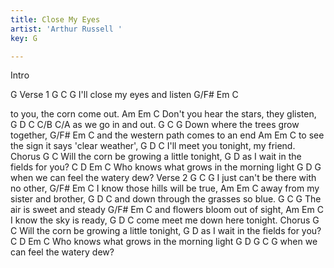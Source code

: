 ```yaml
---
title: Close My Eyes
artist: 'Arthur Russell '
key: G

---
```

Intro

G
Verse 1
G                      C  G
I'll close my eyes and listen
G/F# Em                 C

to   you, the corn come out.
          Am       Em               C
Don't you hear the stars, they glisten,
   G     D      C     C/B  C/A
as we go in and out.
G                            C  G
Down where the trees grow together,
G/F# Em                 C
and the western path comes to an end
           Am      Em              C
to see the sign it says 'clear weather',
     G          D         C
I'll meet you tonight, my friend.
Chorus
                 G                  C
Will the corn be growing a little tonight,
     G                      D
as I wait in the fields for you?
    C          D            Em      C
Who knows what grows in the morning light
            G        D      G
when we can feel the watery dew?
Verse 2
G                             C G
I just can't be there with no other,
G/F# Em                 C
I    know those hills will be true,
 Am          Em            C
away from my sister and brother,
    G                D          C
and down through the grasses so blue.
G                    C   G
The air is sweet and steady
G/F# Em                 C
and  flowers bloom out of sight,
  Am       Em         C
I know the sky is ready,
    G             D      C
come meet me down here tonight.
Chorus
                 G                  C
Will the corn be growing a little tonight,
     G                      D
as I wait in the fields for you?
    C          D            Em      C
Who knows what grows in the morning light
            G        D      G       C  G
when we can feel the watery dew?

